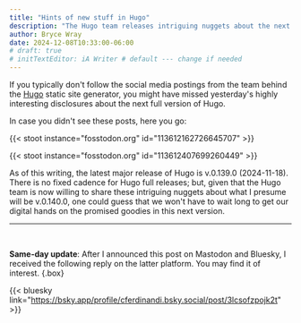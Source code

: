 ```yaml
---
title: "Hints of new stuff in Hugo"
description: "The Hugo team releases intriguing nuggets about the next full version."
author: Bryce Wray
date: 2024-12-08T10:33:00-06:00
# draft: true
# initTextEditor: iA Writer # default --- change if needed
---
```


If you typically don't follow the social media postings from the team behind the [Hugo](https://gohugo.io) static site generator, you might have missed yesterday's highly interesting disclosures about the next full version of Hugo.

<!--more-->

In case you didn't see these posts, here you go:

{{< stoot instance="fosstodon.org" id="113612162726645707" >}}

<!--
Coming in next Hugo: Site wide JavaScript code splitting, build JavaScript/TypeScript/JSX/TSX in page bundles (see video), much improved source maps support, and more:

[:05 animated GIF]

https://fosstodon.org/@gohugoio/113612162726645707

2024-12-07-0907CST
-->

{{< stoot instance="fosstodon.org" id="113612407699260449" >}}

<!--
Also new and visible in the the video: CSS import/bundling, dataurl etc. loading of imported PNGs.

https://fosstodon.org/@gohugoio/113612407699260449

2024-12-07-1009CST
-->

As of this writing, the latest major release of Hugo is v.0.139.0 (2024-11-18). There is no fixed cadence for Hugo full releases; but, given that the Hugo team is now willing to share these intriguing nuggets about what I presume will be v.0.140.0, one could guess that we won't have to wait long to get our digital hands on the promised goodies in this next version.

___

<br>

**Same-day update**: After I announced this post on Mastodon and Bluesky, I received the following reply on the latter platform. You may find it of interest.
{.box}

{{< bluesky link="https://bsky.app/profile/cferdinandi.bsky.social/post/3lcsofzpojk2t" >}}

<!--

[From Chris Ferdinandi, @cferdinandi.bksy.social]

Not that it matters.

Because the Hugo team has been stuck in beta for years and refuses to follow semantic versioning, any upgrade is potentially breaking in very major ways.

Most folks I know never upgrade as a result.

2024-12-08-1053CST

-->
